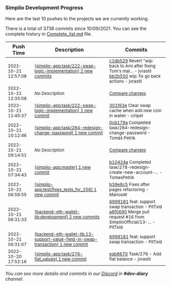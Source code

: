 
### Simplio Development Progress

Here are the last 10 pushes to the projects we are currently working.

There is a total of 3738 commits since 10/09/2021. You can see the complete history in
 [Complete_list.md](Complete_list.md) file.

| Push Time | Description | Commits |
| --- | --- | --- |
| <sub>2022-10-21 12:57:08</sub> | <sub>[[simplio-app:task/222\-swap\-logic\-implementation] 2 new commits](https://github.com/SimplioOfficial/simplio-app/compare/301f63eec6f2...bb2b5500cfbf)</sub> | <sub>[c1db529](https://github.com/SimplioOfficial/simplio-app/commit/c1db529ead40c6559dd92f92dfe48a130aa4c743) Revert "wip: back to Ami after fixing Tom's mal... - jvrastil<br>[bb2b550](https://github.com/SimplioOfficial/simplio-app/commit/bb2b5500cfbffbb601a6b093defec2b726a441bc) wip: fix go back actions - jvrastil</sub> |
| <sub>2022-10-21 12:35:08</sub> | <sub>_No Description_</sub> | <sub>[Compare changes](https://github.com/SimplioOfficial/simplio-app/compare/eab867023af4...8f8f9e1697e3)</sub> |
| <sub>2022-10-21 11:45:37</sub> | <sub>[[simplio-app:task/222\-swap\-logic\-implementation] 1 new commit](https://github.com/SimplioOfficial/simplio-app/commit/301f63eec6f25af2e34dff996e39fce13e3d9dfc)</sub> | <sub>[301f63e](https://github.com/SimplioOfficial/simplio-app/commit/301f63eec6f25af2e34dff996e39fce13e3d9dfc) Clear swap cache when add new coin in wallet - ciripel</sub> |
| <sub>2022-10-21 10:12:46</sub> | <sub>[[simplio-app:task/284\-redesign\-change\-password] 1 new commit](https://github.com/SimplioOfficial/simplio-app/commit/0cb179a14630318eb540933fa5369f1dcad8054b)</sub> | <sub>[0cb179a](https://github.com/SimplioOfficial/simplio-app/commit/0cb179a14630318eb540933fa5369f1dcad8054b) Completed task/284-redesign-change-password - Tomáš Petrík</sub> |
| <sub>2022-10-21 09:14:51</sub> | <sub>_No Description_</sub> | <sub>[Compare changes](https://github.com/SimplioOfficial/simplio-app/compare/b9eae46bd06c...57fbb2890dad)</sub> |
| <sub>2022-10-21 07:34:43</sub> | <sub>[[simplio-app:master] 1 new commit](https://github.com/SimplioOfficial/simplio-app/commit/b10424a656d2233886abb8ef3102108844ed506d)</sub> | <sub>[b10424a](https://github.com/SimplioOfficial/simplio-app/commit/b10424a656d2233886abb8ef3102108844ed506d) Completed task/278-redesign-create-new-account-... - TomasPetrik</sub> |
| <sub>2022-10-21 06:58:55</sub> | <sub>[[simplio-app:test/fixes\_tests\_for\_258] 1 new commit](https://github.com/SimplioOfficial/simplio-app/commit/b39e8c52d3a3719eab934ad0771dd172dabfb971)</sub> | <sub>[b39e8c5](https://github.com/SimplioOfficial/simplio-app/commit/b39e8c52d3a3719eab934ad0771dd172dabfb971) Fixes after pages refactoring - MariooW</sub> |
| <sub>2022-10-21 06:31:33</sub> | <sub>[[backend-eth-wallet-lib:development] 2 new commits](https://github.com/SimplioOfficial/backend-eth-wallet-lib/compare/d004e1dc380a...a8f0690d6ba9)</sub> | <sub>[6999181](https://github.com/SimplioOfficial/backend-eth-wallet-lib/commit/69991811f00e65912cd6c43e64798cceae597717) feat: support swap transaction - PitTxid<br>[a8f0690](https://github.com/SimplioOfficial/backend-eth-wallet-lib/commit/a8f0690d6ba9bdb81ee59ef02a9d3c3dc39a6a4a) Merge pull request #16 from SimplioOfficial/13-... - PitTxid</sub> |
| <sub>2022-10-21 06:31:07</sub> | <sub>[[backend-eth-wallet-lib:13\-support\-value\-field\-in\-swap\-transaction] 1 new commit](https://github.com/SimplioOfficial/backend-eth-wallet-lib/commit/69991811f00e65912cd6c43e64798cceae597717)</sub> | <sub>[6999181](https://github.com/SimplioOfficial/backend-eth-wallet-lib/commit/69991811f00e65912cd6c43e64798cceae597717) feat: support swap transaction - PitTxid</sub> |
| <sub>2022-10-20 17:52:16</sub> | <sub>[[simplio-app:task/276\-fiat\_values] 1 new commit](https://github.com/SimplioOfficial/simplio-app/commit/eab867023af4a2b8c033acc1c1d8641bd05dd55b)</sub> | <sub>[eab8670](https://github.com/SimplioOfficial/simplio-app/commit/eab867023af4a2b8c033acc1c1d8641bd05dd55b) Task/276 - Add fiat balance - jvrastil</sub> |

_You can see more details and commits in our [Discord](https://discord.gg/aKhjuwZmdP) in **#dev-diary** channel._
